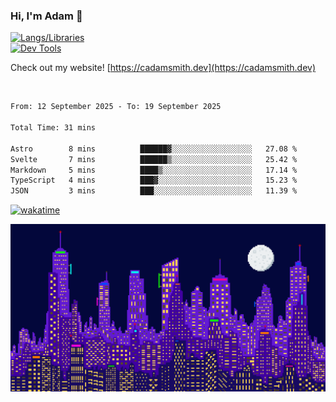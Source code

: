 ### Hi, I'm Adam 👋

[![Langs/Libraries](https://skillicons.dev/icons?i=cs,dotnet,js,css,html,sass,ts,jquery,bootstrap)](https://skillicons.dev)
<br/>
[![Dev Tools](https://skillicons.dev/icons?i=git,github,githubactions,visualstudio)](https://skillicons.dev)

Check out my website! [https://cadamsmith.dev](https://cadamsmith.dev)

<br/>

<!--START_SECTION:waka-->

```txt
From: 12 September 2025 - To: 19 September 2025

Total Time: 31 mins

Astro        8 mins          ██████▓░░░░░░░░░░░░░░░░░░   27.08 %
Svelte       7 mins          ██████▒░░░░░░░░░░░░░░░░░░   25.42 %
Markdown     5 mins          ████▒░░░░░░░░░░░░░░░░░░░░   17.14 %
TypeScript   4 mins          ███▓░░░░░░░░░░░░░░░░░░░░░   15.23 %
JSON         3 mins          ███░░░░░░░░░░░░░░░░░░░░░░   11.39 %
```

<!--END_SECTION:waka-->

[![wakatime](https://wakatime.com/badge/user/2234bda2-efd3-47c5-8724-79108edfe9aa.svg)](https://wakatime.com/@2234bda2-efd3-47c5-8724-79108edfe9aa)

![Pixelated city at night](./media/city.gif)
